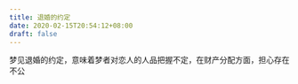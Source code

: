 ```yaml
---
title: 退婚的约定
date: 2020-02-15T20:54:12+08:00
draft: false
---
```


梦见退婚的约定，意味着梦者对恋人的人品把握不定，在财产分配方面，担心存在不公